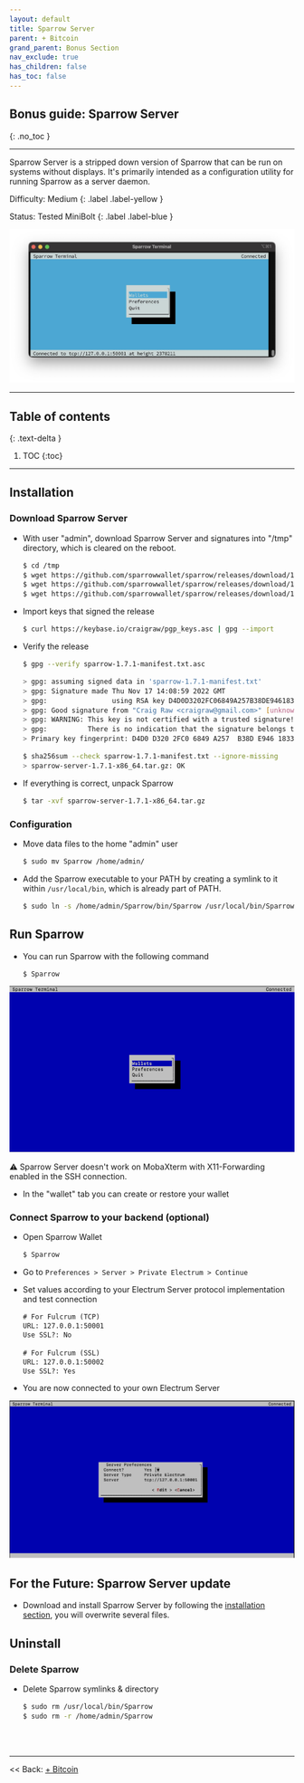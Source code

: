 ```yaml
---
layout: default
title: Sparrow Server
parent: + Bitcoin
grand_parent: Bonus Section
nav_exclude: true
has_children: false
has_toc: false
---
```

<!-- markdownlint-disable MD014 MD022 MD025 MD033 MD040 -->

## Bonus guide: Sparrow Server

{: .no_toc }

---

Sparrow Server is a stripped down version of Sparrow that can be run on systems without displays. It's primarily intended as a configuration utility for running Sparrow as a server daemon.

Difficulty: Medium
{: .label .label-yellow }

Status: Tested MiniBolt
{: .label .label-blue }

![Sparrow Server logo](../../../images/sparrow-server-logo.png)

---

## Table of contents
{: .text-delta }

1. TOC
{:toc}

---

## Installation

### Download Sparrow Server

* With user "admin", download Sparrow Server and signatures into "/tmp" directory, which is cleared on the reboot.

  ```sh
  $ cd /tmp
  $ wget https://github.com/sparrowwallet/sparrow/releases/download/1.7.1/sparrow-server-1.7.1-x86_64.tar.gz
  $ wget https://github.com/sparrowwallet/sparrow/releases/download/1.7.1/sparrow-1.7.1-manifest.txt.asc
  $ wget https://github.com/sparrowwallet/sparrow/releases/download/1.7.1/sparrow-1.7.1-manifest.txt
  ```
  
* Import keys that signed the release

  ```sh
  $ curl https://keybase.io/craigraw/pgp_keys.asc | gpg --import
  ```
  
* Verify the release
  
  ```sh
  $ gpg --verify sparrow-1.7.1-manifest.txt.asc
  ```

  ```sh
  > gpg: assuming signed data in 'sparrow-1.7.1-manifest.txt'
  > gpg: Signature made Thu Nov 17 14:08:59 2022 GMT
  > gpg:                using RSA key D4D0D3202FC06849A257B38DE94618334C674B40
  > gpg: Good signature from "Craig Raw <craigraw@gmail.com>" [unknown]
  > gpg: WARNING: This key is not certified with a trusted signature!
  > gpg:          There is no indication that the signature belongs to the owner.
  > Primary key fingerprint: D4D0 D320 2FC0 6849 A257  B38D E946 1833 4C67 4B40
  ```
  
  ```sh
  $ sha256sum --check sparrow-1.7.1-manifest.txt --ignore-missing
  > sparrow-server-1.7.1-x86_64.tar.gz: OK
  ```

* If everything is correct, unpack Sparrow

  ```sh
  $ tar -xvf sparrow-server-1.7.1-x86_64.tar.gz
  ```

### Configuration

* Move data files to the home "admin" user

  ```sh
  $ sudo mv Sparrow /home/admin/
  ```

* Add the Sparrow executable to your PATH by creating a symlink to it within `/usr/local/bin`, which is already part of PATH.

  ```sh
  $ sudo ln -s /home/admin/Sparrow/bin/Sparrow /usr/local/bin/Sparrow
  ```

## Run Sparrow

* You can run Sparrow with the following command

  ```sh
  $ Sparrow
  ```

![Sparrow Server](../../../images/sparrow-server.png)

⚠️ Sparrow Server doesn't work on MobaXterm with X11-Forwarding enabled in the SSH connection.
  
* In the "wallet" tab you can create or restore your wallet

### Connect Sparrow to your backend (optional)

* Open Sparrow Wallet

  ```sh
  $ Sparrow
  ```

* Go to `Preferences > Server > Private Electrum > Continue`
* Set values according to your Electrum Server protocol implementation and test connection

  ```
  # For Fulcrum (TCP)
  URL: 127.0.0.1:50001
  Use SSL?: No
  
  # For Fulcrum (SSL)
  URL: 127.0.0.1:50002
  Use SSL?: Yes
  ```

* You are now connected to your own Electrum Server

![Sparrow Test](../../../images/sparrow-server-terminal.png)

## For the Future: Sparrow Server update

* Download and install Sparrow Server by following the [installation section](#installation), you will overwrite several files.

## Uninstall

### Delete Sparrow

* Delete Sparrow symlinks & directory

  ```sh
  $ sudo rm /usr/local/bin/Sparrow
  $ sudo rm -r /home/admin/Sparrow
  ```
  
<br /><br />

---

<< Back: [+ Bitcoin](index.md)

